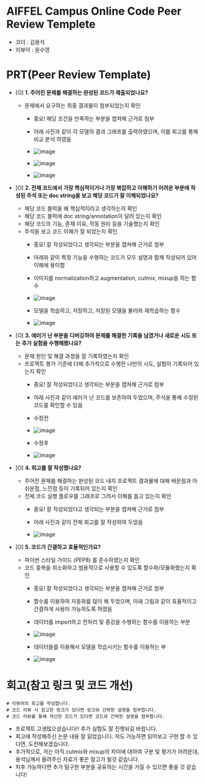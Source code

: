 # AIFFEL Campus Online Code Peer Review Templete
- 코더 : 김용석
- 리뷰어 : 윤수영


# PRT(Peer Review Template)
- [O]  **1. 주어진 문제를 해결하는 완성된 코드가 제출되었나요?**
    - 문제에서 요구하는 최종 결과물이 첨부되었는지 확인
        - 중요! 해당 조건을 만족하는 부분을 캡쳐해 근거로 첨부
          
          
        - 아래 사진과 같이 각 모델의 결과 그래프를 출력하였으며, 이를 회고를 통해 비교 분석 하였음
        - ![image](https://github.com/user-attachments/assets/c257655c-bd5e-486f-a4ef-a9c9fc499509)
        - ![image](https://github.com/user-attachments/assets/c7ee7bbe-80f1-4dc6-86d1-a63c238b83ff)
        - ![image](https://github.com/user-attachments/assets/0836e28f-fc0e-4cc0-b577-e564c92fe074)

    
- [O]  **2. 전체 코드에서 가장 핵심적이거나 가장 복잡하고 이해하기 어려운 부분에 작성된 
주석 또는 doc string을 보고 해당 코드가 잘 이해되었나요?**
    - 해당 코드 블럭을 왜 핵심적이라고 생각하는지 확인
    - 해당 코드 블럭에 doc string/annotation이 달려 있는지 확인
    - 해당 코드의 기능, 존재 이유, 작동 원리 등을 기술했는지 확인
    - 주석을 보고 코드 이해가 잘 되었는지 확인
        - 중요! 잘 작성되었다고 생각되는 부분을 캡쳐해 근거로 첨부
          
          
        - 아래와 같이 특정 기능을 수행하는 코드가 모두 설명과 함께 작성되어 있어 이해에 용이함
        - 이미지를 normalization하고 augmentation, cutmix, mixup을 하는 함수
        - ![image](https://github.com/user-attachments/assets/d284d73f-73ba-446a-a4b5-33c0548f021d)
        - 모델을 학습하고, 저장하고, 저장된 모델을 불러와 재학습하는 함수

        - ![image](https://github.com/user-attachments/assets/0765e3a6-964b-4760-b817-0073bdcf4744)

        
- [O]  **3. 에러가 난 부분을 디버깅하여 문제를 해결한 기록을 남겼거나
새로운 시도 또는 추가 실험을 수행해봤나요?**
    - 문제 원인 및 해결 과정을 잘 기록하였는지 확인
    - 프로젝트 평가 기준에 더해 추가적으로 수행한 나만의 시도, 
    실험이 기록되어 있는지 확인
        - 중요! 잘 작성되었다고 생각되는 부분을 캡쳐해 근거로 첨부
          
          
        - 아래 사진과 같이 에러가 난 코드를 보존하여 두었으며, 주석을 통해 수정된 코드를 확인할 수 있음
        - 수정전
        - ![image](https://github.com/user-attachments/assets/73dd1b3d-3223-460f-bcfc-3ecdc8c774d4)
        - 수정후
        - ![image](https://github.com/user-attachments/assets/a14210ba-0b71-4e20-bee1-910e886db439)


        
- [O]  **4. 회고를 잘 작성했나요?**
    - 주어진 문제를 해결하는 완성된 코드 내지 프로젝트 결과물에 대해
    배운점과 아쉬운점, 느낀점 등이 기록되어 있는지 확인
    - 전체 코드 실행 플로우를 그래프로 그려서 이해를 돕고 있는지 확인
        - 중요! 잘 작성되었다고 생각되는 부분을 캡쳐해 근거로 첨부
          
          
        - 아래 사진과 같이 전체 회고를 잘 작성하여 두었음
        - ![image](https://github.com/user-attachments/assets/0836e28f-fc0e-4cc0-b577-e564c92fe074)

        
- [O]  **5. 코드가 간결하고 효율적인가요?**
    - 파이썬 스타일 가이드 (PEP8) 를 준수하였는지 확인
    - 코드 중복을 최소화하고 범용적으로 사용할 수 있도록 함수화/모듈화했는지 확인
        - 중요! 잘 작성되었다고 생각되는 부분을 캡쳐해 근거로 첨부
          
          
        - 함수를 이용하여 자동화를 많이 해 두었으며, 아래 그림과 같이 효율적이고 간결하게 사용이 가능하도록 하였음
        - 데이터를 import하고 전처리 및 증강을 수행하는 함수를 이용하는 부분
        - ![image](https://github.com/user-attachments/assets/df96de94-ac05-4c3d-b5cc-35a00953ff7e)
        - 데이터들를 이용해서 모델을 학습시키는 함수를 이용하는 부
        - ![image](https://github.com/user-attachments/assets/dc7a0d78-e194-4f5c-bd44-0f501b7fc32a)



# 회고(참고 링크 및 코드 개선)
```
# 리뷰어의 회고를 작성합니다.
# 코드 리뷰 시 참고한 링크가 있다면 링크와 간략한 설명을 첨부합니다.
# 코드 리뷰를 통해 개선한 코드가 있다면 코드와 간략한 설명을 첨부합니다.
```
- 프로젝트 고생많으셨습니다!! 추가 실험도 잘 진행되길 바랍니다.
- 회고에 작성해주신 논문 내용 잘 읽었습니다. 저도 가능하면 읽어보고 구현 할 수 있다면, 도전해보겠습니다.
- 추가적으로, 저는 아직 cutmix와 mixup의 차이에 대하여 구분 및 평가가 어려운데, 용석님께서 올려주신 자료가 좋은 참고가 될것 같습니다.
- 차후 가능하다면 추가 탐구한 부분을 공유하는 시간을 가질 수 있으면 좋을 것 같습니다!
